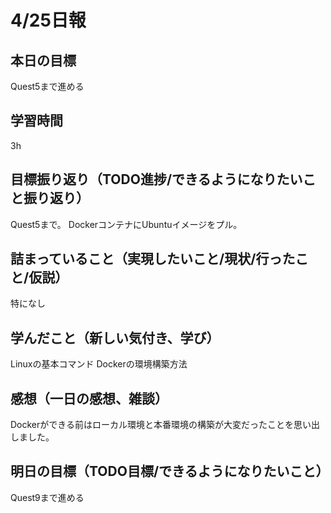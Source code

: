 # 4/25日報
## 本日の目標
Quest5まで進める
## 学習時間
3h
## 目標振り返り（TODO進捗/できるようになりたいこと振り返り）
Quest5まで。
DockerコンテナにUbuntuイメージをプル。
## 詰まっていること（実現したいこと/現状/行ったこと/仮説）
特になし
## 学んだこと（新しい気付き、学び）
Linuxの基本コマンド
Dockerの環境構築方法
## 感想（一日の感想、雑談）
Dockerができる前はローカル環境と本番環境の構築が大変だったことを思い出しました。
## 明日の目標（TODO目標/できるようになりたいこと）
Quest9まで進める
